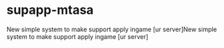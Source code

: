 # supapp-mtasa
New simple system to make support apply ingame [ur server]New simple system to make support apply ingame [ur server]
